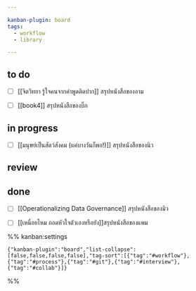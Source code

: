 ```yaml
---

kanban-plugin: board
tags:
  - workflow
  - library

---
```


## to do

- [ ] [[จิตวิทยา รู้ใจคนจากคำพูดติดปาก]] สรุปหนังสือของอาม
- [ ] [[book4]] สรุปหนังสือของบิ๊ก


## in progress

- [ ] [[มนุษย์เป็นสัตว์สังคม (แค่บางวันก็พอ!)]] สรุปหนังสือของนิว


## review



## done

- [ ] [[Operationalizing Data Governance]] สรุปหนังสือของมิว
- [ ] [[เหนื่อยไหม กอดหัวใจตัวเองหรือยัง]]สรุปหนังสือของแพม




%% kanban:settings
```
{"kanban-plugin":"board","list-collapse":[false,false,false,false],"tag-sort":[{"tag":"#workflow"},{"tag":"#process"},{"tag":"#git"},{"tag":"#interview"},{"tag":"#collab"}]}
```
%%